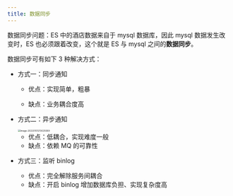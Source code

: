 ```yaml
---
title: 数据同步
---
```


数据同步问题：ES 中的酒店数据来自于 mysql 数据库，因此 mysql 数据发生改变时，ES 也必须跟着改变，这个就是 ES 与 mysql 之间的**数据同步**。

数据同步可有如下 3 种解决方式：

- 方式一：同步通知

    - 优点：实现简单，粗暴

    - 缺点：业务耦合度高

- 方式二：异步通知

    <img src="https://figure-bed.chua-n.com/数据库/Elasticsearch/image-20220101213025069.png" alt="image-20220101213025069" style="zoom:36%;" />

    - 优点：低耦合，实现难度一般
    - 缺点：依赖 MQ 的可靠性

- 方式三：监听 binlog

    - 优点：完全解除服务间耦合
    - 缺点：开启 binlog 增加数据库负担、实现复杂度高